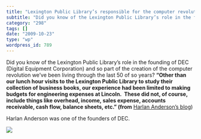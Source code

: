 ```yaml
---
title: "Lexington Public Library’s responsible for the computer revolution?"
subtitle: "Did you know of the Lexington Public Library’s role in the founding of DEC (Digital Equipment Corpor..."
category: "298"
tags: []
date: "2009-10-23"
type: "wp"
wordpress_id: 789
---
```

Did you know of the Lexington Public Library’s role in the founding of DEC (Digital Equipment Corporation) and so part of the creation of the computer revolution we’ve been living through the last 50 of so years?
**“Other than our lunch hour visits to the Lexington Public Library to study their collection of business books, our experience had been limited to making budgets for engineering expenses at Lincoln.  These did not, of course, include things like overhead, income, sales expense, accounts receivable, cash flow, balance sheets, etc.” (from** [Harlan Anderson’s blog](http://harlaneanderson.com/2009/08/24/bitten-by-the-idea-of-starting-digital-equipment-corporation/))

Harlan Anderson was one of the founders of DEC.

![](https://i0.wp.com/img.zemanta.com/pixy.gif?w=584)